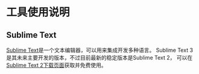 # 工具使用说明

## Sublime Text

[Sublime Text](http://www.sublimetext.com/)是一个文本编辑器，可以用来集成开发多种语言。
Sublime Text 3是其未来主要开发的版本，不过目前最新的稳定版本是Sublime Text 2，
可以在[Sublime Text 2下载页面](http://www.sublimetext.com/2)获取并免费使用。
